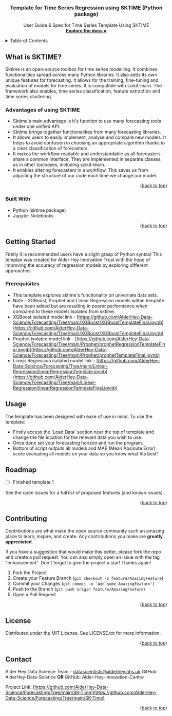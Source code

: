 <h3 align="center">Template for Time Series Regression using SKTIME (Python package)</h3>

  <p align="center">
    User Guide & Spec for Time Series Template Using SKTIME
    <br />
    <a href="https://github.com/AlderHey-Data-Science/Forecasting"><strong>Explore the docs »</strong></a>
    <br />
  </p>
</div>



<!-- TABLE OF CONTENTS -->
<details>
  <summary>Table of Contents</summary>
  <ol>
    <li>
      <a href="#about-the-project">What is SKTIME?</a>
      <ul>
        <li><a href="#built-with">Built With</a></li>
      </ul>
    </li>
    <li>
      <a href="#getting-started">Getting Started</a>
      <ul>
        <li><a href="#prerequisites">Prerequisites</a></li>
      </ul>
    </li>
    <li><a href="#usage">Usage</a></li>
    <li><a href="#roadmap">Roadmap</a></li>
    <li><a href="#contributing">Contributing</a></li>
    <li><a href="#license">License</a></li>
    <li><a href="#contact">Contact</a></li>
  </ol>
</details>



<!-- What is SKTIME? -->
## What is SKTIME?
Sktime is an open-source toolbox for time series modelling. It combines functionalities spread across many Python libraries. It also adds its own unique features for forecasting. It allows for the training, fine-tuning and evaluation of models for time series. It is compatible with scikit-learn. The framework also enables, time series classification, feature extraction and time series clustering.

### Advantages of using SKTIME
* Sktime's main advantage is it's function to use many forecasting tools under one unified API.
* Sktime brings together functionalities from many forecasting libraries. 
* It allows users to easily implement, analyse and compare new models. It helps to avoid confusion in choosing an appropriate algorithm thanks to a clear classification of forecasters.
* It makes the workflow readable and understandable as all forecasters share a common interface. They are implemented in separate classes, as in other toolboxes, including scikit-learn. 
* It enables altering forecasters in a workflow. This saves us from adjusting the structure of our code each time we change our model.
<p align="right">(<a href="#readme-top">back to top</a>)</p>

### Built With
* Python (sktime package)
* Jupyter Notebooks
<p align="right">(<a href="#readme-top">back to top</a>)</p>

<!-- GETTING STARTED -->
## Getting Started
Firstly it is recommended users have a slight grasp of Python syntax! This templae was created for Alder Hey Innovation Trust with the hope of improving the accuracy of regression models by exploring different approaches.

### Prerequisites

* This template explores sktime's functionality on univariate data sets.
* Note - XGBoost, Prophet and Linear Regression models within template have been added but are resulting in poorer performance when compared to these models isolated from sktime.
* XGBoost isolated model link - [https://github.com/AlderHey-Data-Science/Forecasting/Tree/main/XGBoost/XGBoostTemplateFinal.ipynb](https://github.com/AlderHey-Data-Science/Forecasting/Tree/main/XGBoost/XGBoostTemplateFinal.ipynb)
* Prophet isolated model link - [https://github.com/AlderHey-Data-Science/Forecasting/Tree/main/Prophet/prophetRegressionTemplateFinal.ipynb](https://github.com/AlderHey-Data-Science/Forecasting/Tree/main/Prophet/prophetTemplateFinal.ipynb)
* Linear Regression isolated model link - [https://github.com/AlderHey-Data-Science/Forecasting/Tree/main/Linear-Regression/linearRegressionTemplate.ipynb](https://github.com/AlderHey-Data-Science/Forecasting/Tree/main/Linear-Regression/linearRegressionTemplateFinal.ipynb)


<!-- USAGE EXAMPLES -->
## Usage

The template has been designed with ease of use in mind. To use the template: 
* Firstly access the 'Load Data' section near the top of template and change the file location for the relevant data you wish to use.
* Once done set your forecasting horizon and run the program.
* Bottom of script outputs all models and MAE (Mean Absolute Error) score evaluating all models on your data so you know what fits best!


<!-- ROADMAP -->
## Roadmap

- [ ] Finished template 1

See the open issues for a full list of proposed features (and known issues).

<p align="right">(<a href="#readme-top">back to top</a>)</p>



<!-- CONTRIBUTING -->
## Contributing

Contributions are what make the open source community such an amazing place to learn, inspire, and create. Any contributions you make are **greatly appreciated**.

If you have a suggestion that would make this better, please fork the repo and create a pull request. You can also simply open an issue with the tag "enhancement".
Don't forget to give the project a star! Thanks again!

1. Fork the Project
2. Create your Feature Branch (`git checkout -b feature/AmazingFeature`)
3. Commit your Changes (`git commit -m 'Add some AmazingFeature'`)
4. Push to the Branch (`git push origin feature/AmazingFeature`)
5. Open a Pull Request

<p align="right">(<a href="#readme-top">back to top</a>)</p>



<!-- LICENSE -->
## License

Distributed under the MIT License. See LICENSE.txt for more information.

<p align="right">(<a href="#readme-top">back to top</a>)</p>



<!-- CONTACT -->
## Contact

Alder Hey Data Science Team - datascientists@alderhey.nhs.uk
GitHub: AlderHey-Data-Science
**OR**
GitHub: Alder-Hey-Innovation-Centre

Project Link: [https://github.com/AlderHey-Data-Science/Forecasting/Tree/main/SK-Time](https://github.com/AlderHey-Data-Science/Forecasting/Tree/main/SK-Time)

<p align="right">(<a href="#readme-top">back to top</a>)</p>
